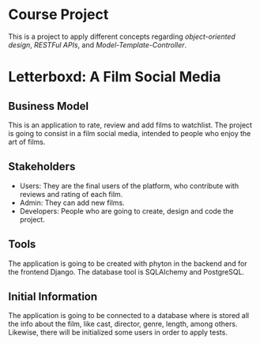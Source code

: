 # Course Project 

This is a project to apply different concepts regarding _object-oriented design_, _RESTFul APIs_, and _Model-Template-Controller_.

# Letterboxd: A Film Social Media

## Business Model

This is an application to rate, review and add films to watchlist. The project is going to consist in a film social media, intended to people who enjoy the art of films. 

## Stakeholders

  - Users: They are the final users of the platform, who contribute with reviews and rating of each film.
  - Admin: They can add new films.
  - Developers: People who are going to create, design and code the project.

## Tools 

The application is going to be created with phyton in the backend and for the frontend Django. The database tool is SQLAlchemy and PostgreSQL. 

## Initial Information

The application is going to be connected to a database where is stored all the info about the film, like cast, director, genre, length, among others. Likewise, there will be initialized some users in order to apply tests.

